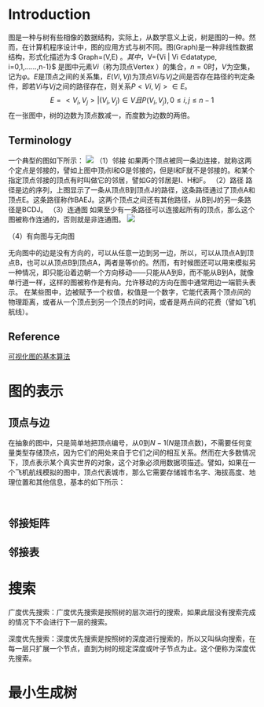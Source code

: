 ﻿



# Introduction
图是一种与树有些相像的数据结构，实际上，从数学意义上说，树是图的一种。然而，在计算机程序设计中，图的应用方式与树不同。图(Graph)是一种非线性数据结构，形式化描述为:$ Graph=(V,E) $。其中，$V={Vi | Vi ∈datatype, i=0,1,……,n-1}$ 是图中元素$Vi$（称为顶点Vertex ）的集合，$n=0$时，$V$为空集，记为$φ$。$E$是顶点之间的关系集，$E(Vi,Vj)$为顶点$Vi$与$Vj$之间是否存在路径的判定条件，即若$Vi$与$Vj$之间的路径存在，则关系$P< Vi,Vj >∈E$。
$$
E = {<V_i,V_j> | (V_i,V_j) \in V 且 P(V_i,V_j), 0 \leq i,j \leq n - 1}
$$
在一张图中，树的边数为顶点数减一，而度数为边数的两倍。
## Terminology
一个典型的图如下所示：
![](http://7xlgth.com1.z0.glb.clouddn.com/2C5962F8-D7DA-4656-A4D0-50A1EC6BF17F.png) 
（1）邻接
如果两个顶点被同一条边连接，就称这两个定点是邻接的，譬如上图中顶点I和G是邻接的，但是I和F就不是邻接的。和某个指定顶点邻接的顶点有时叫做它的邻居，譬如G的邻居是I、H和F。
（2）路径
路径是边的序列，上图显示了一条从顶点B到顶点J的路径，这条路径通过了顶点A和顶点E。这条路径称作BAEJ。这两个顶点之间还有其他路径，从B到J的另一条路径是BCDJ。
（3）连通图
如果至少有一条路径可以连接起所有的顶点，那么这个图被称作连通的，否则就是非连通图。
![](http://7xlgth.com1.z0.glb.clouddn.com/7C2651D9-C995-481D-B57A-C379220EC25E.png) 


（4）有向图与无向图

无向图中的边是没有方向的，可以从任意一边到另一边，所以，可以从顶点A到顶点B，也可以从顶点B到顶点A，两者是等价的。然而，有时候图还可以用来模拟另一种情况，即只能沿着边朝一个方向移动——只能从A到B，而不能从B到A，就像单行道一样，这样的图被称作是有向。允许移动的方向在图中通常用边一端箭头表示。
在某些图中，边被赋予一个权值，权值是一个数字，它能代表两个顶点间的物理距离，或者从一个顶点到另一个顶点的时间，或者是两点间的花费（譬如飞机航线）。
## Reference
[可视化图的基本算法](http://blog.rainy.im/2016/04/25/graph-algos/) 


# 图的表示
## 顶点与边
在抽象的图中，只是简单地把顶点编号，从$0$到$N-1$($N$是顶点数)，不需要任何变量类型存储顶点，因为它们的用处来自于它们之间的相互关系。然而在大多数情况下，顶点表示某个真实世界的对象，这个对象必须用数据项描述。譬如，如果在一个飞机航线模拟的图中，顶点代表城市，那么它需要存储城市名字、海拔高度、地理位置和其他信息，基本的如下所示：

```


```
## 邻接矩阵
## 邻接表




# 搜索

广度优先搜索：广度优先搜索是按照树的层次进行的搜索，如果此层没有搜索完成的情况下不会进行下一层的搜索。








深度优先搜索：深度优先搜索是按照树的深度进行搜索的，所以又叫纵向搜索，在每一层只扩展一个节点，直到为树的规定深度或叶子节点为止。这个便称为深度优先搜索。
# 最小生成树

